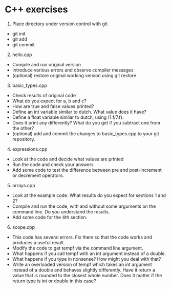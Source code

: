 # C++ exercises
1. Place directory under version control with git
 * git init
 * git add
 * git commit
2. hello.cpp
 * Compile and run original version
 * Introduce various errors and observe compiler messages
 * (optional) restore original working version using git restore
3. basic_types.cpp
 * Check results of original code
 * What do you expect for a, b and c?
 * How are true and false values printed?
 * Define an int variable similar to dutch. What value does it have?
 * Define a float variable similar to dutch, using (1.f/7.f).
 * Does it print any differently? What do you get if you subtract one from the
   other?
 * (optional) add and commit the changes to basic_types.cpp to your git
   repository.
4. expressions.cpp
 * Look at the code and decide what values are printed
 * Run the code and check your answers
 * Add some code to test the difference between pre and post-increment or
   decrement operators.
5. arrays.cpp
 * Look at the example code. What results do you expect for sections 1 and 2?
 * Compile and run the code, with and without some arguments on the command
   line.  Do you understand the results.
 * Add some code for the 4th section.
6. scope.cpp
 * This code has several errors. Fix them so that the code works and produces a
   useful result.
 * Modify the code to get tempf via the command line argument.
 * What happens if you call tempf with an int argument instead of a double.
 * What happens if you type in nonsense?  How might you deal with that?
 * Write an overloaded version of tempf which takes an int argument instead of a
   double and behaves slightly differently. Have it return a value that is
   rounded to the closest whole number.  Does it matter if the return type is
   int or double in this case?
